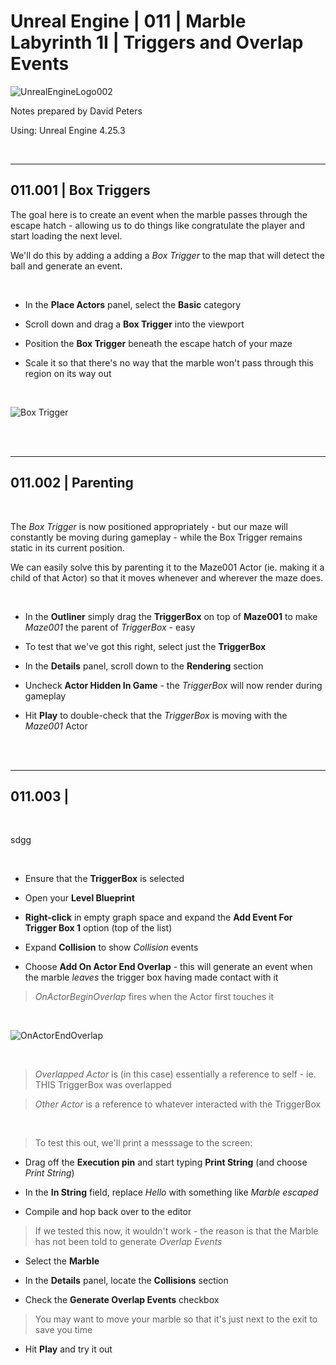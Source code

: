 # Unreal Engine | 011 | Marble Labyrinth 1I | Triggers and Overlap Events

![UnrealEngineLogo002](https://user-images.githubusercontent.com/36719180/90347960-a4e68900-e087-11ea-9349-f5a59105b4d2.png)


Notes prepared by David Peters

Using: Unreal Engine 4.25.3 

<br>

---

## 011.001 | Box Triggers

The goal here is to create an event when the marble passes through the escape hatch - allowing us to do things like congratulate the player and start loading the next level.

We'll do this by adding a adding a *Box Trigger* to the map that will detect the ball and generate an event.

<br>

- In the **Place Actors** panel, select the **Basic** category

- Scroll down and drag a **Box Trigger** into the viewport

- Position the **Box Trigger** beneath the escape hatch of your maze

- Scale it so that there's no way that the marble won't pass through this region on its way out

<br>

![Box Trigger](https://user-images.githubusercontent.com/36719180/93303463-97bbe600-f84f-11ea-911e-dd5156b9f531.png)

<br><br>

---

## 011.002 | Parenting

<br>

The *Box Trigger* is now positioned appropriately - but our maze will constantly be moving during gameplay - while the Box Trigger remains static in its current position. 

We can easily solve this by parenting it to the Maze001 Actor (ie. making it a child of that Actor) so that it moves whenever and wherever the maze does.

<br>

- In the **Outliner** simply drag the **TriggerBox** on top of **Maze001** to make *Maze001* the parent of *TriggerBox* - easy

- To test that we've got this right, select just the **TriggerBox**

- In the **Details** panel, scroll down to the **Rendering** section

- Uncheck **Actor Hidden In Game** - the *TriggerBox* will now render during gameplay

- Hit **Play** to double-check that the *TriggerBox* is moving with the *Maze001* Actor

<br><br>

---

## 011.003 | 

<br>

sdgg

<br>

- Ensure that the **TriggerBox** is selected

- Open your **Level Blueprint**

- **Right-click** in empty graph space and expand the **Add Event For Trigger Box 1** option (top of the list)

- Expand **Collision** to show *Collision* events

- Choose **Add On Actor End Overlap** - this will generate an event when the marble *leaves* the trigger box having made contact with it

> *OnActorBeginOverlap* fires when the Actor first touches it

<br>

![OnActorEndOverlap](https://user-images.githubusercontent.com/36719180/93311840-980dae80-f85a-11ea-8bfe-0dc2d23e9d26.png)

<br>

> *Overlapped Actor* is (in this case) essentially a reference to self - ie. THIS TriggerBox was overlapped

> *Other Actor* is a reference to whatever interacted with the TriggerBox

<br>

> To test this out, we'll print a messsage to the screen:

- Drag off the **Execution pin** and start typing **Print String** (and choose *Print String*)

- In the **In String** field, replace *Hello* with something like *Marble escaped*

- Compile and hop back over to the editor

> If we tested this now, it wouldn't work - the reason is that the Marble has not been told to generate *Overlap Events*

- Select the **Marble**

- In the **Details** panel, locate the **Collisions** section

- Check the **Generate Overlap Events** checkbox

> You may want to move your marble so that it's just next to the exit to save you time

- Hit **Play** and try it out







